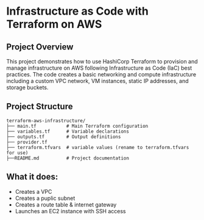 # Infrastructure as Code with Terraform on AWS

## Project Overview

This project demonstrates how to use HashiCorp Terraform to provision and manage infrastructure on AWS following Infrastructure as Code (IaC) best practices. The code creates a basic networking and compute infrastructure including a custom VPC network, VM instances, static IP addresses, and storage buckets.

## Project Structure

```
terraform-aws-infrastructure/
├── main.tf           # Main Terraform configuration
├── variables.tf      # Variable declarations
├── outputs.tf        # Output definitions
├── provider.tf
├── terraform.tfvars  # variable values (rename to terraform.tfvars for use)
├──README.md          # Project documentation
```
## What it does:
- Creates a VPC
- Creates a puplic subnet
- Creates a route table & internet gateway
- Launches an EC2 instance with SSH access